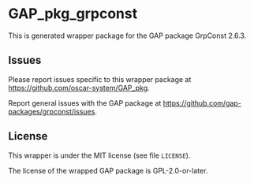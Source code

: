 # GAP_pkg_grpconst

This is generated wrapper package for the GAP package GrpConst 2.6.3.

## Issues

Please report issues specific to this wrapper package at <https://github.com/oscar-system/GAP_pkg>.

Report general issues with the GAP package at <https://github.com/gap-packages/grpconst/issues>.

## License

This wrapper is under the MIT license (see file `LICENSE`).

The license of the wrapped GAP package is GPL-2.0-or-later.
